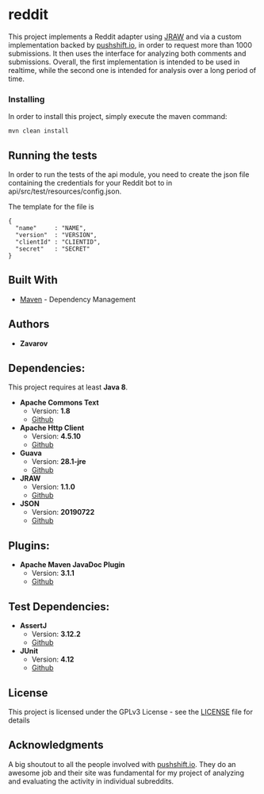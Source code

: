 # reddit

This project implements a Reddit adapter using [JRAW](https://github.com/mattbdean/JRAW)
and via a custom implementation backed by [pushshift.io](https://pushshift.io/), in order to request more than 1000 submissions.
It then uses the interface for analyzing both comments and submissions.
Overall, the first implementation is intended to be used in realtime, while the second one is intended for analysis over a long period of time.

### Installing

In order to install this project, simply execute the maven command:

```
mvn clean install
```

## Running the tests

In order to run the tests of the api module, you need to create the json file containing the credentials for your Reddit bot to in api/src/test/resources/config.json.

The template for the file is
```
{
  "name"     : "NAME",
  "version"  : "VERSION",
  "clientId" : "CLIENTID",
  "secret"   : "SECRET"
}
```

## Built With

* [Maven](https://maven.apache.org/) - Dependency Management

## Authors

* **Zavarov**

## Dependencies:

This project requires at least **Java 8**.  
 * **Apache Commons Text**
   * Version: **1.8**
   * [Github](https://github.com/apache/commons-text)
 * **Apache Http Client**
   * Version: **4.5.10**
   * [Github](https://github.com/apache/httpcomponents-client)
 * **Guava**
   * Version: **28.1-jre**
   * [Github](https://github.com/google/guava)
 * **JRAW**
   * Version: **1.1.0**
   * [Github](https://github.com/mattbdean/JRAW)
 * **JSON**
   * Version: **20190722**
   * [Github](https://github.com/stleary/JSON-java)

## Plugins:
 * **Apache Maven JavaDoc Plugin**
   * Version: **3.1.1**
   * [Github](https://github.com/apache/maven-javadoc-plugin)

## Test Dependencies:
 * **AssertJ**
   * Version: **3.12.2**
   * [Github](https://github.com/joel-costigliola/assertj-core)
 * **JUnit**
   * Version: **4.12**
   * [Github](https://github.com/junit-team/junit4)

## License

This project is licensed under the GPLv3 License - see the [LICENSE](LICENSE) file for details

## Acknowledgments
A big shoutout to all the people involved with [pushshift.io](https://pushshift.io/). They do an awesome job
and their site was fundamental for my project of analyzing and evaluating the activity in individual subreddits.
